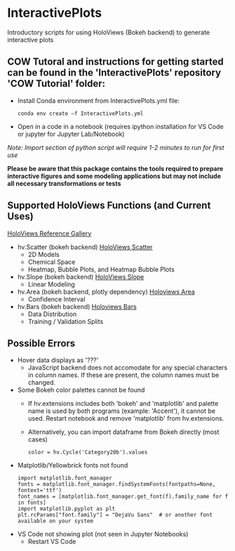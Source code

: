 # InteractivePlots
Introductory scripts for using HoloViews (Bokeh backend) to generate interactive plots


## COW Tutoral and instructions for getting started can be found in the 'InteractivePlots' repository 'COW Tutorial' folder:
- Install Conda environment from InteractivePlots.yml file:
  
  ```conda env create —f InteractivePlots.yml```
- Open in a code in a notebook (requires ipython installation for VS Code or jupyter for Jupyter Lab/Notebook)

*Note: Import section of python script will require 1-2 minutes to run for first use*

**Please be aware that this package contains the tools required to prepare interactive figures and some modeling applications but may not include all necessary transformations or tests** 

## Supported HoloViews Functions (and Current Uses)
[HoloViews Reference Gallery](https://holoviews.org/reference/index.html/ "HoloViews Reference Gallery")
- hv.Scatter (bokeh backend) [HoloViews Scatter](https://holoviews.org/reference/elements/bokeh/Scatter.html/ "HoloViews Scatter")
  - 2D Models
  - Chemical Space
  - Heatmap, Bubble Plots, and Heatmap Bubble Plots
- hv.Slope (bokeh backend) [HoloViews Slope](https://holoviews.org/reference/elements/bokeh/Slope.html/ "HoloViews Slope")
  - Linear Modeling
- hv.Area (bokeh backend, plotly dependency) [Holoviews Area](https://holoviews.org/reference/elements/bokeh/Area.html/ "HoloViews Area")
  - Confidence Interval
- hv.Bars (bokeh backend) [Holoviews Bars](https://holoviews.org/reference/elements/bokeh/Bars.html/ "HoloViews Bars")
  - Data Distribution
  - Training / Validation Splits


## Possible Errors
- Hover data displays as '???'
  - JavaScript backend does not accomodate for any special characters in column names. If these are present, the column names must be changed.
- Some Bokeh color palettes cannot be found
  - If hv.extensions includes both 'bokeh' and 'matplotlib' and palette name is used by both programs (example: 'Accent'), it cannot be used. Restart notebook and remove 'matplotlib' from hv.extensions.
  - Alternatively, you can import dataframe from Bokeh directly (most cases)
    
    ```color = hv.Cycle('Category20b').values```
- Matplotlib/Yellowbrick fonts not found
  ```
  import matplotlib.font_manager
  fonts = matplotlib.font_manager.findSystemFonts(fontpaths=None, fontext='ttf')
  font_names = [matplotlib.font_manager.get_font(f).family_name for f in fonts]
  import matplotlib.pyplot as plt
  plt.rcParams["font.family"] = "DejaVu Sans"  # or another font available on your system
  ```
- VS Code not showing plot (not seen in Jupyter Notebooks)
  - Restart VS Code 
